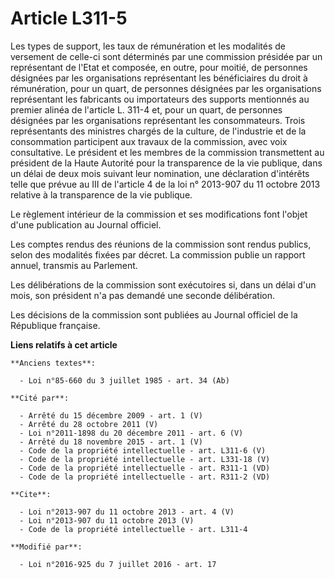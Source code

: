 # Article L311-5

Les types de support, les taux de rémunération et les modalités de versement de celle-ci sont déterminés par une commission
présidée par un représentant de l'Etat et composée, en outre, pour moitié, de personnes désignées par les organisations
représentant les bénéficiaires du droit à rémunération, pour un quart, de personnes désignées par les organisations
représentant les fabricants ou importateurs des supports mentionnés au premier alinéa de l'article L. 311-4 et, pour un
quart, de personnes désignées par les organisations représentant les consommateurs. Trois représentants des ministres chargés
de la culture, de l'industrie et de la consommation participent aux travaux de la commission, avec voix consultative. Le
président et les membres de la commission transmettent au président de la Haute Autorité pour la transparence de la vie
publique, dans un délai de deux mois suivant leur nomination, une déclaration d'intérêts telle que prévue au III de l'article
4 de la loi n° 2013-907 du 11 octobre 2013 relative à la transparence de la vie publique. 

Le règlement intérieur de la commission et ses modifications font l'objet d'une publication au Journal officiel. 

Les comptes rendus des réunions de la commission sont rendus publics, selon des modalités fixées par décret. La commission
publie un rapport annuel, transmis au Parlement. 

Les délibérations de la commission sont exécutoires si, dans un délai d'un mois, son président n'a pas demandé une seconde
délibération. 

Les décisions de la commission sont publiées au Journal officiel de la République française.

**Liens relatifs à cet article**

	**Anciens textes**:

	  - Loi n°85-660 du 3 juillet 1985 - art. 34 (Ab)

	**Cité par**:

	  - Arrêté du 15 décembre 2009 - art. 1 (V)
	  - Arrêté du 28 octobre 2011 (V)
	  - Loi n°2011-1898 du 20 décembre 2011 - art. 6 (V)
	  - Arrêté du 18 novembre 2015 - art. 1 (V)
	  - Code de la propriété intellectuelle - art. L311-6 (V)
	  - Code de la propriété intellectuelle - art. L331-18 (V)
	  - Code de la propriété intellectuelle - art. R311-1 (VD)
	  - Code de la propriété intellectuelle - art. R311-2 (VD)

	**Cite**:

	  - Loi n°2013-907 du 11 octobre 2013 - art. 4 (V)
	  - Loi n°2013-907 du 11 octobre 2013 (V)
	  - Code de la propriété intellectuelle - art. L311-4

	**Modifié par**:

	  - Loi n°2016-925 du 7 juillet 2016 - art. 17
